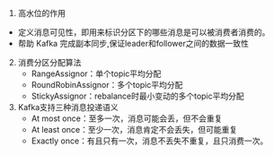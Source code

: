 1.  高水位的作用
   + 定义消息可⻅性，即用来标识分区下的哪些消息是可以被消费者消费的。
   + 帮助 Kafka 完成副本同步,保证leader和follower之间的数据一致性
2. 消费分区分配算法
   + RangeAssignor：单个topic平均分配
   + RoundRobinAssignor：多个topic平均分配
   + StickyAssignor：rebalance时最小变动的多个topic平均分配
3.  Kafka支持三种消息投递语义
    + At most once：至多一次，消息可能会丢，但不会重复
    + At least once：至少一次，消息肯定不会丢失，但可能重复
    + Exactly once：有且只有一次，消息不丢失不重复，且只消费一次。

